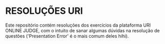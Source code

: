 # RESOLUÇÕES URI 
Este repositório contém resoluções dos exercícios da plataforma URI ONLINE JUDGE, com o intuito de sanar algumas dúvidas na resolução de questões ('Presentation Error' é o mais comum deles hihi).
